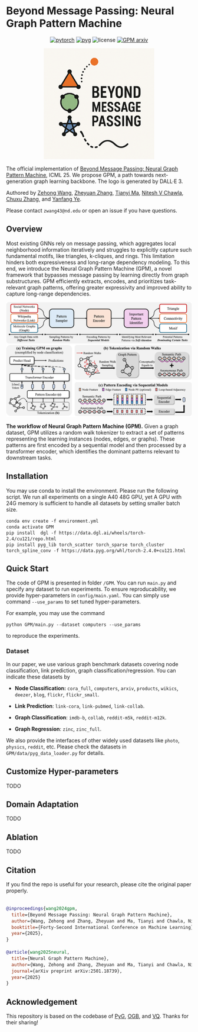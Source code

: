 # Beyond Message Passing: Neural Graph Pattern Machine

<div align='center'>

[![pytorch](https://img.shields.io/badge/PyTorch_2.4+-ee4c2c?logo=pytorch&logoColor=white)](https://pytorch.org/get-started/locally/)
[![pyg](https://img.shields.io/badge/PyG_2.6+-3C2179?logo=pyg&logoColor=#3C2179)](https://pytorch-geometric.readthedocs.io/en/latest/install/installation.html)
![license](https://img.shields.io/badge/License-MIT-green.svg?labelColor=gray)
[![GPM arxiv](http://img.shields.io/badge/arxiv-2501.18739-yellow.svg)](https://arxiv.org/abs/2501.18739)



<img src="assets/logo.png" width='300'>
</div>

The official implementation of [Beyond Message Passing: Neural Graph Pattern Machine](https://arxiv.org/abs/2501.18739), ICML 25. We propose GPM, a path towards next-generation graph learning backbone. The logo is generated by DALL·E 3.

Authored by [Zehong Wang](https://zehong-wang.github.io/), [Zheyuan Zhang](https://jasonzhangzy1757.github.io/), [Tianyi Ma](https://tianyi-billy-ma.github.io/), [Nitesh V Chawla](https://niteshchawla.nd.edu/), [Chuxu Zhang](https://chuxuzhang.github.io/), and [Yanfang Ye](http://yes-lab.org/).

Please contact `zwang43@nd.edu` or open an issue if you have questions.

## Overview

Most existing GNNs rely on message passing, which aggregates local neighborhood information iteratively and struggles to explicitly capture such fundamental motifs, like triangles, k-cliques, and rings. This limitation hinders both expressiveness and long-range dependency modeling. To this end, we introduce the Neural Graph Pattern Machine (GPM), a novel framework that bypasses message passing by learning directly from graph substructures. GPM efficiently extracts, encodes, and prioritizes task-relevant graph patterns, offering greater expressivity and improved ability to capture long-range dependencies. 


<img src="assets/workflow.png">

<img src="assets/framework.png">


**The workflow of Neural Graph Pattern Machine (GPM).** Given a graph dataset, GPM utilizes a random walk tokenizer to extract a set of patterns representing the learning instances (nodes, edges, or graphs). These patterns are first encoded by a sequential model and then processed by a transformer encoder, which identifies the dominant patterns relevant to downstream tasks.




## Installation

You may use conda to install the environment. Please run the following script. We run all experiments on a single A40 48G GPU, yet A GPU with 24G memory is sufficient to handle all datasets by setting smaller batch size. 

```
conda env create -f environment.yml
conda activate GPM
pip install  dgl -f https://data.dgl.ai/wheels/torch-2.4/cu121/repo.html
pip install pyg_lib torch_scatter torch_sparse torch_cluster torch_spline_conv -f https://data.pyg.org/whl/torch-2.4.0+cu121.html
```


## Quick Start

The code of GPM is presented in folder `/GPM`. You can run `main.py` and specify any dataset to run experiments. To ensure reproducability, we provide hyper-parameters in `config/main.yaml`. You can simply use command `--use_params` to set tuned hyper-parameters. 

For example, you may use the command

```
python GPM/main.py --dataset computers --use_params
```
to reproduce the experiments.

### Dataset

In our paper, we use various graph benchmark datasets covering node classification, link prediction, graph classification/regression. You can indicate these datasets by 

- **Node Classification:** `cora_full`, `computers`, `arxiv`, `products`, `wikics`, `deezer`, `blog`, `flickr`, `flickr_small`. 

- **Link Prediction**: `link-cora`, `link-pubmed`, `link-collab`. 

- **Graph Classification**: `imdb-b`, `collab`, `reddit-m5k`, `reddit-m12k`. 

- **Graph Regression**: `zinc`, `zinc_full`.

We also provide the interfaces of other widely used datasets like `photo`, `physics`, `reddit`, etc. Please check the datasets in `GPM/data/pyg_data_loader.py` for details. 

## Customize Hyper-parameters

TODO

## Domain Adaptation

TODO

## Ablation

TODO

## Citation

If you find the repo is useful for your research, please cite the original paper properly.

```bibtex

@inproceedings{wang2024gpm,
  title={Beyond Message Passing: Neural Graph Pattern Machine},
  author={Wang, Zehong and Zhang, Zheyuan and Ma, Tianyi and Chawla, Nitesh V and Zhang, Chuxu and Ye, Yanfang},
  booktitle={Forty-Second International Conference on Machine Learning},
  year={2025}, 
}

@article{wang2025neural,
  title={Neural Graph Pattern Machine},
  author={Wang, Zehong and Zhang, Zheyuan and Ma, Tianyi and Chawla, Nitesh V and Zhang, Chuxu and Ye, Yanfang},
  journal={arXiv preprint arXiv:2501.18739},
  year={2025}
}

```
## Acknowledgement

This repository is based on the codebase of [PyG](https://github.com/pyg-team/pytorch_geometric), [OGB](https://github.com/snap-stanford/ogb), and [VQ](https://github.com/lucidrains/vector-quantize-pytorch). Thanks for their sharing!